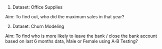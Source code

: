 1. Dataset: Office Supplies

Aim: To find out, who did the maximum sales in that year?


2. Dataset: Churn Modeling

Aim: To find who is more likely to leave the bank / close the bank account based on last 6 months data, Male or Female using A-B Testing?
